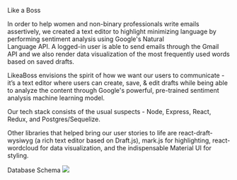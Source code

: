 Like a Boss

In order to help women and non-binary professionals write emails assertively, we created a text
editor to highlight minimizing language by performing sentiment analysis using Google's Natural  
Language API. A logged-in user is able to send emails through the Gmail API and we also render data
visualization of the most frequently used words based on saved drafts.

LikeaBoss envisions the spirit of how we want our users to communicate - it’s a text editor where
users can create, save, & edit drafts while being able to analyze the content through Google's
powerful, pre-trained sentiment analysis machine learning model.

Our tech stack consists of the usual suspects - Node, Express, React, Redux, and Postgres/Sequelize.

Other libraries that helped bring our user stories to life are react-draft-wysiwyg (a rich text editor based on Draft.js), mark.js for highlighting, react-wordcloud for data visualization, and the indispensable Material UI for styling.

Database Schema
<img src=“./db.jpg”>
